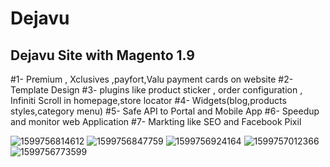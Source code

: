 # Dejavu
## Dejavu Site with Magento 1.9
#1- Premium , Xclusives ,payfort,Valu payment cards on website
#2- Template Design 
#3- plugins like product sticker , order configuration , Infiniti Scroll in homepage,store locator
#4- Widgets(blog,products styles,category menu)
#5- Safe API to Portal and Mobile App
#6- Speedup and monitor web Application
#7- Markting like SEO and Facebook Pixil 

![1599756814612](https://user-images.githubusercontent.com/38462856/92771272-05bd6480-f39b-11ea-9552-92c5764c61c4.png)
![1599756847759](https://user-images.githubusercontent.com/38462856/92771283-08b85500-f39b-11ea-89f8-015e120480e9.png)
![1599756924164](https://user-images.githubusercontent.com/38462856/92771292-09e98200-f39b-11ea-9167-fa7a50229fcd.png)
![1599757012366](https://user-images.githubusercontent.com/38462856/92771295-0a821880-f39b-11ea-82f4-6e8ccf24dd24.png)
![1599756773599](https://user-images.githubusercontent.com/38462856/92771297-0b1aaf00-f39b-11ea-9433-628f4ad10705.png)


